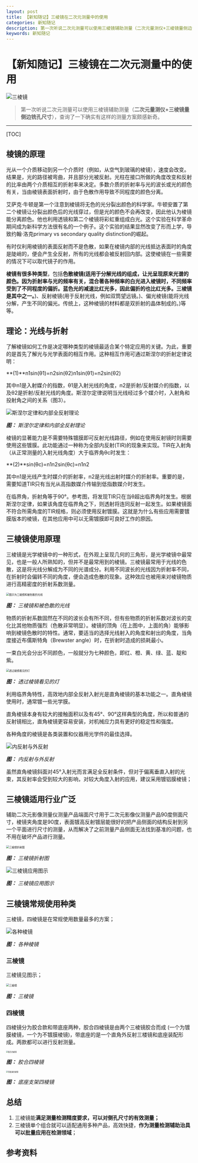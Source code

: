 ```yaml
---
layout: post
title: 【新知随记】三棱镜在二次元测量中的使用
categories: 新知随记
description: 第一次听说二次元测量可以使用三棱镜辅助测量（二次元量测仪+三棱镜量侧边铣孔尺寸），查询了一下确实有这样的测量方案颇感新奇。
keywords: 新知随记
---
```


# 【新知随记】三棱镜在二次元测量中的使用

![三棱镜](/images/posts/2023-05-05-【新知随记】三棱镜在二次元测量中的使用/image-20230505004835742.png)

> 第一次听说二次元测量可以使用三棱镜辅助测量（**二次元量测仪+三棱镜量侧边铣孔尺寸**），查询了一下确实有这样的测量方案颇感新奇。

------



[TOC]

## 棱镜的原理

光从一个介质移动到另一个介质时（例如，从空气到玻璃的棱镜），速度会改变。结果是，光的路径被弯曲，并且部分光被反射。光柱在接口所做的角度改变和反射的比率由两个介质相互的折射率来决定。多数介质的折射率与光的波长或光的颜色有关，当由棱镜表面折射时，由于色散作用导致不同程度的颜色分离。

艾萨克·牛顿是第一个注意到棱镜将无色的光分裂出颜色的科学家。牛顿安置了第二个棱镜让分裂出颜色后的光线穿过，但是光的颜色不会再改变，因此他认为棱镜能分离颜色。他也利用透镜和第二个棱镜将彩虹重组成白光。这个实验在科学革命期间成为新科学方法很有名的一个例子。这个实验的结果显然改变了形而上学，导致约翰·洛克primary vs secondary quality distinction的崛起。

有时仅利用棱镜的表面反射而不是色散，如果在棱镜内部的光线抵达表面时的角度是陡峭的，便会产生全反射，所有的光线都会被反射回内部。这使棱镜在一些需要的情况下可以取代镜子的作用。

**棱镜有很多种类型**，包括**色散棱镜(适用于分解光线的组成，让光呈现原来光谱的颜色。因为折射率与光的频率有关，混合著各种频率的白光进入棱镜时，不同频率受到了不同程度的偏折。蓝色光的减速比红光多，因此偏折的也比红光多。三棱镜是其中之一。**)、反射棱镜(用于反射光线，例如双筒望远镜。)、偏光棱镜(能将光线分解，产生不同的偏光。传统上，这种棱镜的材料都是双折射的晶体制成的。)等等。



## 理论：光线与折射

了解棱镜如何工作是决定哪种类型的棱镜最适合某个特定应用的关键。为此，重要的是首先了解光与光学表面的相互作用。这种相互作用可通过斯涅尔的折射定律说明：

**(1)**n1sin(θ1)=n2sin(θ2)n1sin(θ1)=n2sin(θ2)

其中n1是入射媒介的指数，θ1是入射光线的角度，n2是折射/反射媒介的指数，以及θ2是折射/反射光线的角度。斯涅尔定律说明当光线经过多个媒介时，入射角和投射角之间的关系（图3）。



![斯涅尔定律和内部全反射理论](/images/posts/2023-05-05-【新知随记】三棱镜在二次元测量中的使用/v2-b7c1ae511173e33367135dd735cb114d_b.gif)

***图：*** *斯涅尔定律和内部全反射理论*

棱镜的显著能力是不需要特殊镀膜即可反射光线路径，例如在使用反射镜时则需要使用这些镀膜。此功能通过一种称为全部内反射(TIR)的现象来实现。TIR在入射角（从正常测量的入射光线角度）大于临界角θc时发生：

**(2)**sin(θc)=n1n2sin(θc)=n1n2

其中n1是光线产生时媒介的折射率，n2是光线出射时媒介的折射率。重要的是，需要知道TIR只有当光从高指数媒介传输到低指数媒介时发生。

在临界角，折射角等于90°。参考图，将发现TIR只在当θ超出临界角时发生。根据斯涅尔定律，如果该角度在临界角之下，则透射将连同反射一起发生。如果棱镜面不符合所需角度的TIR规格，则必须使用反射镀膜。这就是为什么有些应用需要镀膜版本的棱镜，在其他应用中可以无需镀膜即可良好工作的原因。



## 三棱镜使用原理

三棱镜是光学棱镜中的一种形式，在外观上呈现几何的三角形，是光学棱镜中最常见，也是一般人所熟知的，但并不是最常用到的棱镜。三棱镜最常用于光线的色散，这是将光线分解成为不同的光谱成分。利用不同波长的光线因为折射率不同，在折射时会偏转不同的角度，便会造成色散的现象。这种效应也被用来对棱镜物质进行高精密度的折射系数测量。

<img src="/images/posts/2023-05-05-【新知随记】三棱镜在二次元测量中的使用/Dispersion_prism.jpg" alt="图示为三棱镜和被色散的光线" style="zoom:50%;" />

***图：*** *三棱镜和被色散的光线*

物质的折射系数固然在不同的波长会有所不同，但有些物质的折射系数对波长的变化比其他物质强烈（色散非常明显）。棱镜的顶角（在上图中，上面的角）能够影响到棱镜色散时的特性。通常，要适当的选择光线射入的角度和射出的角度，当角度接近布儒斯特角（Brewster angle）时，在折射时造成的损耗最小。

一束白光会分出不同颜色，一般就分为七种颜色，即红、橙、黄、绿、蓝、靛和紫。

<img src="/images/posts/2023-05-05-【新知随记】三棱镜在二次元测量中的使用/800px-Light_through_prism.jpg" alt="透过棱镜看见的灯" style="zoom:50%;" />

***图：*** *透过棱镜看见的灯*

利用临界角特性，高效地内部全反射入射光是直角棱镜的基本功能之一。直角棱镜使用时，通常镀一些光学膜。

直角棱镜本身有较大的接触面积以及有45°、90°这样典型的角度，所以和普通的反射镜相比，直角棱镜更容易安装，对机械应力具有更好的稳定性和强度。

各种角度的棱镜是各类装置和仪器用光学件的最佳选择。

![内反射与外反射](/images/posts/2023-05-05-【新知随记】三棱镜在二次元测量中的使用/image-20230505005845970.png)

***图：*** *内反射与外反射*

虽然直角棱镜斜面对45°入射光而言满足全反射条件，但对于偏离垂直入射的光束，其反射率会受到较大的影响，对较大角度入射的应用，建议采用镀铝膜棱镜；



## 三棱镜适用行业广泛
辅助二次元影像测量仪测量产品端面尺寸用于二次元影像仪测量产品90度侧面尺寸，棱镜夹角度是90度，表面镀高反射镀层能很好的把产品侧面的结构反射到另一个平面进行尺寸的测量，从而解决了之前测量产品侧面无法找到基准的问题，也不用在破坏产品进行测量。

<img src="/images/posts/2023-05-05-【新知随记】三棱镜在二次元测量中的使用/image-20230505004652492.png" alt="三棱镜折射图" style="zoom: 50%;" />

***图：*** *三棱镜折射图*

![三棱镜应用图示](/images/posts/2023-05-05-【新知随记】三棱镜在二次元测量中的使用/640.png)

***图：*** *三棱镜应用图示*

## 三棱镜常规使用种类

三棱镜，四棱镜是在常规使用数量最多的方案；

![各种棱镜](/images/posts/2023-05-05-【新知随记】三棱镜在二次元测量中的使用/image-20230505010447977.png)

***图：*** *各种棱镜*

### 三棱镜

三棱镜见图示；

<img src="/images/posts/2023-05-05-【新知随记】三棱镜在二次元测量中的使用/image-20230505013917513.png" alt="三棱镜" style="zoom:50%;" />

***图：*** *三棱镜*

### 四棱镜

四棱镜分为胶合款和带底座两种，胶合四棱镜是由两个三棱镜胶合而成 (一个为镀膜棱镜，一个为不镀膜棱镜)，带底座的是一个直角外反射三楼镜和底座装配形成。两款都可以进行反射测量。

<img src="/images/posts/2023-05-05-【新知随记】三棱镜在二次元测量中的使用/image-20230505012926900.png" alt="胶合四棱镜" style="zoom: 33%;" />

***图：*** *胶合四棱镜*

<img src="/images/posts/2023-05-05-【新知随记】三棱镜在二次元测量中的使用/image-20230505010700855.png" alt="带底座四棱镜" style="zoom:33%;" />

***图：*** *底座支架四棱镜*

## 总结

1. 三棱镜能**满足测量检测精度要求，可以对侧孔尺寸的有效测量；**
2. 三棱镜单个组合就可以适配通用多种产品，高效快捷，**作为测量检测辅助治具可以批量应用在检测领域**；



## 参考资料

[1]:https://patentimages.storage.googleapis.com/f3/af/8e/178a5cce9bb9d8/CN214010214U.pdf	"一种基于三棱镜的测量装置实用新型发明专利"

[2]: https://zhuanlan.zhihu.com/p/434421464	"光学棱镜简介"
[3]: https://zh.wikipedia.org/zh-cn/%E7%A8%9C%E9%8F%A1	"维基百科-棱镜"
[4]: https://zh.wikipedia.org/zh-cn/%E4%B8%89%E7%A8%9C%E9%8F%A1	"维基百科-三棱镜"
[5]: https://mp.weixin.qq.com/s?src=11&amp;timestamp=1683218340&amp;ver=4508&amp;signature=01LL91bjm*jG0eLe8as*3IrvZWnW8h4vZ0ztEIhokuCb*8-TIgU1HGrMJqZ-G7xGFLD0VVLQ7z2bVFpR8Yhx38U-nmSPF9hlXyI6hFkxYAH7ypa*4qcTNK3aCVopmW5C&amp;new=1	"心得分享 | 小小三棱镜，品保无盲区"

